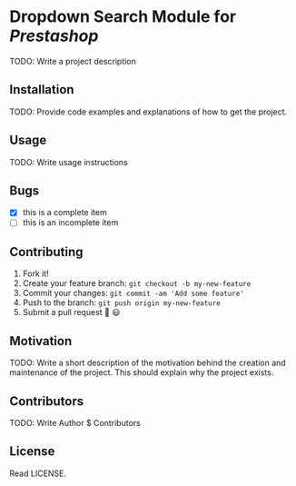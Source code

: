# Dropdown Search Module for _Prestashop_

TODO: Write a project description

## Installation

TODO: Provide code examples and explanations of how to get the project.

## Usage

TODO: Write usage instructions

## Bugs

- [x] this is a complete item
- [ ] this is an incomplete item

## Contributing

1. Fork it!
2. Create your feature branch: `git checkout -b my-new-feature`
3. Commit your changes: `git commit -am 'Add some feature'`
4. Push to the branch: `git push origin my-new-feature`
5. Submit a pull request :tada: :smiley:

## Motivation

TODO: Write a short description of the motivation behind the creation and maintenance of the project. This should explain why the project exists.

## Contributors

TODO: Write Author $ Contributors

## License

Read LICENSE.

